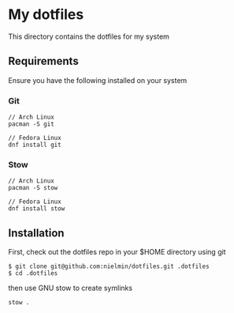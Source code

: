 # My dotfiles

This directory contains the dotfiles for my system

## Requirements

Ensure you have the following installed on your system

### Git

```
// Arch Linux
pacman -S git

// Fedora Linux
dnf install git
```

### Stow

```
// Arch Linux
pacman -S stow

// Fedora Linux
dnf install stow
```

## Installation

First, check out the dotfiles repo in your $HOME directory using git

```
$ git clone git@github.com:nielmin/dotfiles.git .dotfiles
$ cd .dotfiles
```

then use GNU stow to create symlinks

```
stow .
```

